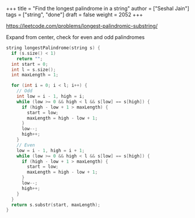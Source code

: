 +++
title = "Find the longest palindrome in a string"
author = ["Seshal Jain"]
tags = ["string", "done"]
draft = false
weight = 2052
+++

<https://leetcode.com/problems/longest-palindromic-substring/>

Expand from center, check for even and odd palindromes

```cpp
string longestPalindrome(string s) {
  if (s.size() < 1)
    return "";
  int start = 0;
  int l = s.size();
  int maxLength = 1;

  for (int i = 0; i < l; i++) {
    // Odd
    int low = i - 1, high = i;
    while (low >= 0 && high < l && s[low] == s[high]) {
      if (high - low + 1 > maxLength) {
        start = low;
        maxLength = high - low + 1;
      }
      low--;
      high++;
    }
    // Even
    low = i - 1, high = i + 1;
    while (low >= 0 && high < l && s[low] == s[high]) {
      if (high - low + 1 > maxLength) {
        start = low;
        maxLength = high - low + 1;
      }
      low--;
      high++;
    }
  }
  return s.substr(start, maxLength);
}
```
